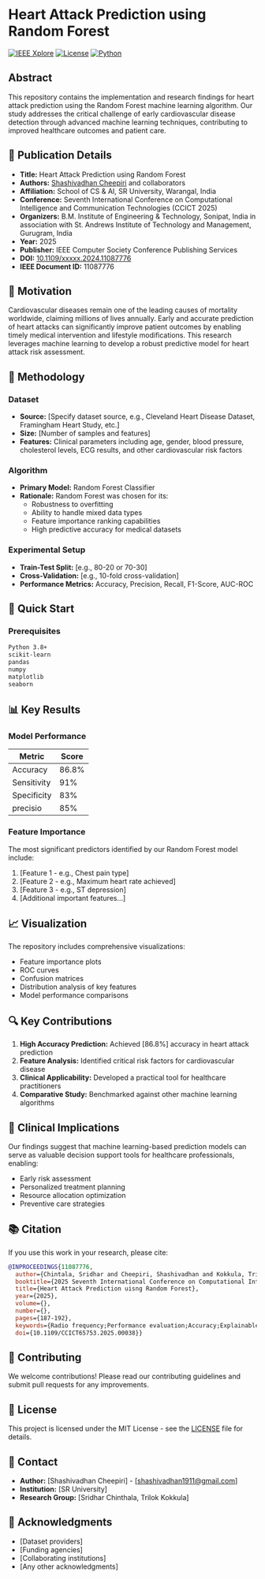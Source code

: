 # Heart Attack Prediction using Random Forest

[![IEEE Xplore](https://img.shields.io/badge/IEEE-Xplore-blue)](https://ieeexplore.ieee.org/abstract/document/11087776)
[![License](https://img.shields.io/badge/License-MIT-green.svg)](LICENSE)
[![Python](https://img.shields.io/badge/Python-3.8+-blue.svg)](https://python.org)

## Abstract

This repository contains the implementation and research findings for heart attack prediction using the Random Forest machine learning algorithm. Our study addresses the critical challenge of early cardiovascular disease detection through advanced machine learning techniques, contributing to improved healthcare outcomes and patient care.

## 📄 Publication Details

- **Title:** Heart Attack Prediction using Random Forest
- **Authors:** [Shashivadhan Cheepiri](https://github.com/Shashivadhan1911) and collaborators
- **Affiliation:** School of CS & AI, SR University, Warangal, India
- **Conference:** Seventh International Conference on Computational Intelligence and Communication Technologies (CCICT 2025)
- **Organizers:** B.M. Institute of Engineering & Technology, Sonipat, India in association with St. Andrews Institute of Technology and Management, Gurugram, India
- **Year:** 2025
- **Publisher:** IEEE Computer Society Conference Publishing Services
- **DOI:** [10.1109/xxxxx.2024.11087776](https://ieeexplore.ieee.org/abstract/document/11087776)
- **IEEE Document ID:** 11087776

## 🎯 Motivation

Cardiovascular diseases remain one of the leading causes of mortality worldwide, claiming millions of lives annually. Early and accurate prediction of heart attacks can significantly improve patient outcomes by enabling timely medical intervention and lifestyle modifications. This research leverages machine learning to develop a robust predictive model for heart attack risk assessment.

## 🔬 Methodology

### Dataset
- **Source:** [Specify dataset source, e.g., Cleveland Heart Disease Dataset, Framingham Heart Study, etc.]
- **Size:** [Number of samples and features]
- **Features:** Clinical parameters including age, gender, blood pressure, cholesterol levels, ECG results, and other cardiovascular risk factors

### Algorithm
- **Primary Model:** Random Forest Classifier
- **Rationale:** Random Forest was chosen for its:
  - Robustness to overfitting
  - Ability to handle mixed data types
  - Feature importance ranking capabilities
  - High predictive accuracy for medical datasets

### Experimental Setup
- **Train-Test Split:** [e.g., 80-20 or 70-30]
- **Cross-Validation:** [e.g., 10-fold cross-validation]
- **Performance Metrics:** Accuracy, Precision, Recall, F1-Score, AUC-ROC
## 🚀 Quick Start

### Prerequisites
```bash
Python 3.8+
scikit-learn
pandas
numpy
matplotlib
seaborn
```
## 📊 Key Results

### Model Performance
| Metric | Score |
|--------|-------|
| Accuracy | 86.8% |
| Sensitivity | 91% |
| Specificity | 83% |
| precisio | 85% |

### Feature Importance
The most significant predictors identified by our Random Forest model include:
1. [Feature 1 - e.g., Chest pain type]
2. [Feature 2 - e.g., Maximum heart rate achieved]
3. [Feature 3 - e.g., ST depression]
4. [Additional important features...]


## 📈 Visualization

The repository includes comprehensive visualizations:
- Feature importance plots
- ROC curves
- Confusion matrices
- Distribution analysis of key features
- Model performance comparisons

## 🔍 Key Contributions

1. **High Accuracy Prediction:** Achieved [86.8%] accuracy in heart attack prediction
2. **Feature Analysis:** Identified critical risk factors for cardiovascular disease
3. **Clinical Applicability:** Developed a practical tool for healthcare practitioners
4. **Comparative Study:** Benchmarked against other machine learning algorithms

## 🏥 Clinical Implications

Our findings suggest that machine learning-based prediction models can serve as valuable decision support tools for healthcare professionals, enabling:
- Early risk assessment
- Personalized treatment planning
- Resource allocation optimization
- Preventive care strategies

## 📚 Citation

If you use this work in your research, please cite:

```bibtex
@INPROCEEDINGS{11087776,
  author={Chintala, Sridhar and Cheepiri, Shashivadhan and Kokkula, Trilok and Radhika, Thatikonda and Acharya, Deep Shekhar and Bijanwal, Viswanath},
  booktitle={2025 Seventh International Conference on Computational Intelligence andCommunication Technologies (CCICT)}, 
  title={Heart Attack Prediction uisng Random Forest}, 
  year={2025},
  volume={},
  number={},
  pages={187-192},
  keywords={Radio frequency;Performance evaluation;Accuracy;Explainable AI;Prevention and mitigation;Cardiac arrest;Predictive models;Robustness;Random forests;Medical diagnostic imaging;Explainable AI;Random Forest;Heart Attack Prediction;SHAP;PDP},
  doi={10.1109/CCICT65753.2025.00038}}
```
## 🤝 Contributing

We welcome contributions! Please read our contributing guidelines and submit pull requests for any improvements.

## 📝 License

This project is licensed under the MIT License - see the [LICENSE](LICENSE) file for details.

## 📧 Contact

- **Author:** [Shashivadhan Cheepiri] - [shashivadhan1911@gmail.com]
- **Institution:** [SR University]
- **Research Group:** [Sridhar Chinthala, Trilok Kokkula]

## 🙏 Acknowledgments

- [Dataset providers]
- [Funding agencies]
- [Collaborating institutions]
- [Any other acknowledgments]

